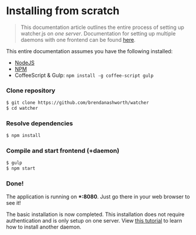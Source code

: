 # Installing from scratch

> This documentation article outlines the entire process of setting up watcher.js on *one server*. Documentation for setting up multiple daemons with one frontend can be found [here](./creating-external-daemon.md).

This entire documentation assumes you have the following installed:
* [NodeJS](http://nodejs.org/)
* [NPM](https://www.npmjs.org/)
* CoffeeScript & Gulp: `npm install -g coffee-script gulp`

### Clone repository
```bash
$ git clone https://github.com/brendanashworth/watcher
$ cd watcher
```

### Resolve dependencies
```bash
$ npm install
```

### Compile and start frontend (+daemon)
```bash
$ gulp
$ npm start
```

### Done!
The application is running on **\*:8080**. Just go there in your web browser to see it!

The basic installation is now completed. This installation does not require authentication and is only setup on one server. View [this tutorial](./creating-external-daemon.md) to learn how to install another daemon.
